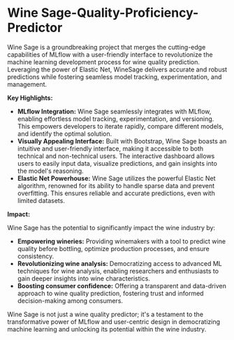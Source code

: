 # Wine Sage-Quality-Proficiency-Predictor


Wine Sage is a groundbreaking project that merges the cutting-edge capabilities of MLflow with a user-friendly interface to revolutionize the machine learning development process for wine quality prediction. Leveraging the power of Elastic Net, WineSage delivers accurate and robust predictions while fostering seamless model tracking, experimentation, and management.

**Key Highlights:**

* **MLflow Integration:** Wine Sage seamlessly integrates with MLflow, enabling effortless model tracking, experimentation, and versioning. This empowers developers to iterate rapidly, compare different models, and identify the optimal solution.
* **Visually Appealing Interface:** Built with Bootstrap, Wine Sage boasts an intuitive and user-friendly interface, making it accessible to both technical and non-technical users. The interactive dashboard allows users to easily input data, visualize predictions, and gain insights into the model's reasoning.
* **Elastic Net Powerhouse:** Wine Sage utilizes the powerful Elastic Net algorithm, renowned for its ability to handle sparse data and prevent overfitting. This ensures reliable and accurate predictions, even with limited datasets.

**Impact:**

Wine Sage has the potential to significantly impact the wine industry by:

* **Empowering wineries:** Providing winemakers with a tool to predict wine quality before bottling, optimize production processes, and ensure consistency.
* **Revolutionizing wine analysis:** Democratizing access to advanced ML techniques for wine analysis, enabling researchers and enthusiasts to gain deeper insights into wine characteristics.
* **Boosting consumer confidence:** Offering a transparent and data-driven approach to wine quality prediction, fostering trust and informed decision-making among consumers.

Wine Sage is not just a wine quality predictor; it's a testament to the transformative power of MLflow and user-centric design in democratizing machine learning and unlocking its potential within the wine industry.

